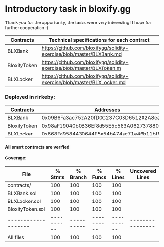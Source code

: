 # Introductory task in bloxify.gg

Thank you for the opportunity, the tasks were very interesting!
I hope for further cooperation :)


  Contracts        |        Technical specifications for each contract                           |
-------------------|-----------------------------------------------------------------------------|
  BLXBank          |   https://github.com/bloxifygg/solidity-exercise/blob/master/BLXBank.md     |                                            
  BloxifyToken     |   https://github.com/bloxifygg/solidity-exercise/blob/master/BLXToken.m     |
  BLXLocker        |   https://github.com/bloxifygg/solidity-exercise/blob/master/BLXLocker.md   |


### Deployed in rinkeby:

  Contracts        |                             Addresses                      |
-------------------|------------------------------------------------------------|
  BLXBank          |        0x09B6Fa3ac752A20fD0C237C03D651202A8ea06BB          |                                            
  BloxifyToken     |        0x98aF19040b0B36Ef8d55E5c583A0627378803be9          |
  BLXLocker        |        0x668Fd9584430644F5e54bA74ac71e46b11bf8a55          |

#### All smart contracts are verified

#### Coverage:
File               |  % Stmts | % Branch |  % Funcs |  % Lines |Uncovered Lines |
-------------------|----------|----------|----------|----------|----------------|
contracts/         |      100 |      100 |      100 |      100 |                |
  BLXBank.sol      |      100 |      100 |      100 |      100 |                |
  BLXLocker.sol    |      100 |      100 |      100 |      100 |                |
  BloxifyToken.sol |      100 |      100 |      100 |      100 |                |
-------------------|----------|----------|----------|----------|----------------|
All files          |      100 |      100 |      100 |      100 |                |
